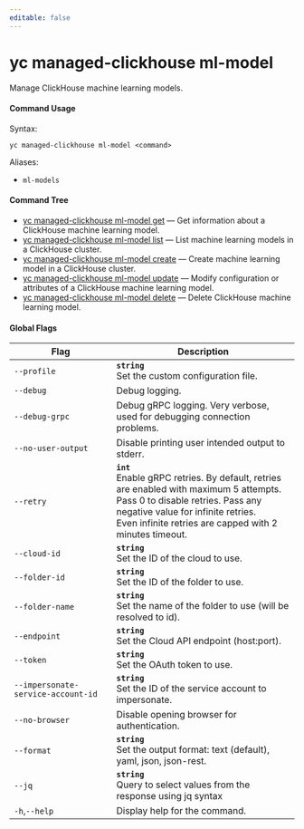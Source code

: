 ```yaml
---
editable: false
---
```


# yc managed-clickhouse ml-model

Manage ClickHouse machine learning models.

#### Command Usage

Syntax: 

`yc managed-clickhouse ml-model <command>`

Aliases: 

- `ml-models`

#### Command Tree

- [yc managed-clickhouse ml-model get](get.md) — Get information about a ClickHouse machine learning model.
- [yc managed-clickhouse ml-model list](list.md) — List machine learning models in a ClickHouse cluster.
- [yc managed-clickhouse ml-model create](create.md) — Create machine learning model in a ClickHouse cluster.
- [yc managed-clickhouse ml-model update](update.md) — Modify configuration or attributes of a ClickHouse machine learning model.
- [yc managed-clickhouse ml-model delete](delete.md) — Delete ClickHouse machine learning model.

#### Global Flags

| Flag | Description |
|----|----|
|`--profile`|<b>`string`</b><br/>Set the custom configuration file.|
|`--debug`|Debug logging.|
|`--debug-grpc`|Debug gRPC logging. Very verbose, used for debugging connection problems.|
|`--no-user-output`|Disable printing user intended output to stderr.|
|`--retry`|<b>`int`</b><br/>Enable gRPC retries. By default, retries are enabled with maximum 5 attempts.<br/>Pass 0 to disable retries. Pass any negative value for infinite retries.<br/>Even infinite retries are capped with 2 minutes timeout.|
|`--cloud-id`|<b>`string`</b><br/>Set the ID of the cloud to use.|
|`--folder-id`|<b>`string`</b><br/>Set the ID of the folder to use.|
|`--folder-name`|<b>`string`</b><br/>Set the name of the folder to use (will be resolved to id).|
|`--endpoint`|<b>`string`</b><br/>Set the Cloud API endpoint (host:port).|
|`--token`|<b>`string`</b><br/>Set the OAuth token to use.|
|`--impersonate-service-account-id`|<b>`string`</b><br/>Set the ID of the service account to impersonate.|
|`--no-browser`|Disable opening browser for authentication.|
|`--format`|<b>`string`</b><br/>Set the output format: text (default), yaml, json, json-rest.|
|`--jq`|<b>`string`</b><br/>Query to select values from the response using jq syntax|
|`-h`,`--help`|Display help for the command.|
